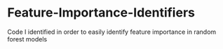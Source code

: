 # Feature-Importance-Identifiers
Code I identified in order to easily identify feature importance in random forest models
